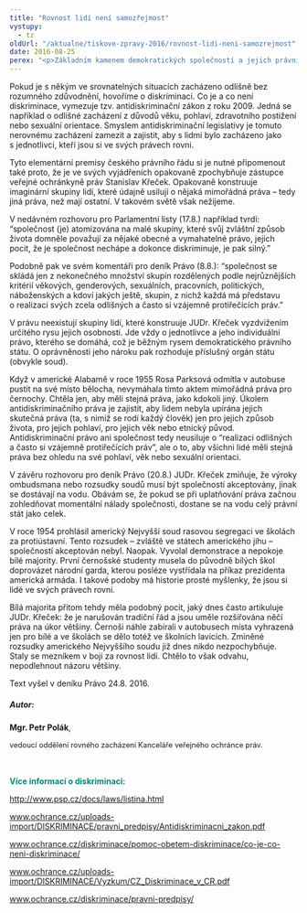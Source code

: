 ```yaml
---
title: "Rovnost lidí není samozřejmost"
vystupy:
  - tz
oldUrl: "/aktualne/tiskove-zpravy-2016/rovnost-lidi-neni-samozrejmost"
date: 2016-08-25
perex: "<p>Základním kamenem demokratických společností a jejich právního řádu je přesvědčení, že všichni lidé mají stejná individuální práva. Bez rozdílu. V České republice je jejich katalog zakotven explicitně v Listině základních práv a svobod. Tento zdánlivě samozřejmý předpoklad je dodnes předmětem mnoha sporů a nedorozumění. </p>"
---
```


<!-- imported from the old website -->

<p>Pokud je s někým ve srovnatelných situacích zacházeno odlišně bez rozumného zdůvodnění, hovoříme o diskriminaci. Co je a co není diskriminace, vymezuje tzv. antidiskriminační zákon z roku 2009. Jedná se například o odlišné zacházení z důvodů věku, pohlaví, zdravotního postižení nebo sexuální orientace. Smyslem antidiskriminační legislativy je tomuto nerovnému zacházení zamezit a zajistit, aby s lidmi bylo zacházeno jako s jednotlivci, kteří jsou si ve svých právech rovni.</p> <p>Tyto elementární premisy českého právního řádu si je nutné připomenout také proto, že je ve svých vyjádřeních opakovaně zpochybňuje zástupce veřejné ochránkyně práv Stanislav Křeček. Opakovaně konstruuje imaginární skupiny lidí, které údajně usilují o nějaká mimořádná práva – tedy jiná práva, než mají ostatní. V takovém světě však nežijeme.</p> <p>V nedávném rozhovoru pro Parlamentní listy (17.8.) například tvrdí: “společnost (je) atomizována na malé skupiny, které svůj zvláštní způsob života domněle považují za nějaké obecné a vymahatelné právo, jejich pocit, že je společnost nechápe a dokonce diskriminuje, je pak silný.”</p> <p>Podobně pak ve svém komentáři pro deník Právo (8.8.): “společnost se skládá jen z nekonečného množství skupin rozdělených podle nejrůznějších kritérií věkových, genderových, sexuálních, pracovních, politických, náboženských a kdoví jakých ještě, skupin, z nichž každá má představu o realizaci svých zcela odlišných a často si vzájemně protiřečících práv.”</p> <p>V právu neexistují skupiny lidí, které konstruuje JUDr. Křeček vyzdvižením určitého rysu jejich osobnosti. Jde vždy o jednotlivce a jeho individuální právo, kterého se domáhá, což je běžným rysem demokratického právního státu. O oprávněnosti jeho nároku pak rozhoduje příslušný orgán státu (obvykle soud).</p> <p>Když v americké Alabamě v roce 1955 Rosa Parksová odmítla v autobuse pustit na své místo bělocha, nevymáhala tímto aktem mimořádná práva pro černochy. Chtěla jen, aby měli stejná práva, jako kdokoli jiný. Úkolem antidiskriminačního práva je zajistit, aby lidem nebyla upírána jejich skutečná práva (ta, s nimiž se rodí každý člověk) jen pro jejich způsob života, pro jejich pohlaví, pro jejich věk nebo etnický původ. Antidiskriminační právo ani společnost tedy neusiluje o “realizaci odlišných a často si vzájemně protiřečících práv”, ale o to, aby všichni lidé měli stejná práva bez ohledu na své pohlaví, věk nebo sexuální orientaci.</p> <p>V závěru rozhovoru pro deník Právo (20.8.) JUDr. Křeček zmiňuje, že výroky ombudsmana nebo rozsudky soudů musí být společností akceptovány, jinak se dostávají na vodu. Obávám se, že pokud se při uplatňování práva začnou zohledňovat momentální nálady společnosti, dostane se na vodu celý právní stát jako celek.</p> <p>V roce 1954 prohlásil americký Nejvyšší soud rasovou segregaci ve školách za protiústavní. Tento rozsudek – zvláště ve státech amerického jihu – společností akceptován nebyl. Naopak. Vyvolal demonstrace a nepokoje bílé majority. První černošské studenty musela do původně bílých škol doprovázet národní garda, kterou posléze vystřídala na příkaz prezidenta americká armáda. I takové podoby má historie prosté myšlenky, že jsou si lidé ve svých právech rovni.</p> <p>Bílá majorita přitom tehdy měla podobný pocit, jaký dnes často artikuluje JUDr. Křeček: že je narušován tradiční řád a jsou uměle rozšiřována něčí práva na úkor většiny. Černoši náhle zabírali v autobusech místa vyhrazená jen pro bílé a ve školách se dělo totéž ve školních lavicích. Zmíněné rozsudky amerického Nejvyššího soudu již dnes nikdo nezpochybňuje. Staly se mezníkem v boji za rovnost lidí. Chtělo to však odvahu, nepodlehnout názoru většiny.</p><p>Text vyšel v deníku Právo 24.8. 2016.</p><h5><b>Autor:</b></h5> <p><b>Mgr. Petr Polák</b>, </p><p><span style="line-height: 17.92px; font-size: 12.8px;">vedoucí oddělení rovného zacházení Kanceláře veřejného ochránce práv.</span></p><br /><p><span style="color: rgb(0, 133, 118); font-size: 1em; font-weight: bold;">Více informací o diskriminaci:</span></p><p><a title="Otevření do nového okna" href="http://www.psp.cz/docs/laws/listina.html" target="_blank">http://www.psp.cz/docs/laws/listina.html</a> </p><p><a href="/uploads-import/DISKRIMINACE/pravni_predpisy/Antidiskriminacni_zakon.pdf" style="line-height: 17.92px; font-size: 12.8px;"><a href="http://www.ochrance.cz/uploads-import/DISKRIMINACE/pravni_predpisy/Antidiskriminacni_zakon.pdf" target="_blank">www.ochrance.cz/uploads-import/DISKRIMINACE/pravni_predpisy/Antidiskriminacni_zakon.pdf</a></a></p><p><a href="diskriminace/pomoc-obetem-diskriminace/co-je-co-neni-diskriminace/" style="line-height: 17.92px; font-size: 12.8px;"><a href="http://www.ochrance.cz/diskriminace/pomoc-obetem-diskriminace/co-je-co-neni-diskriminace/" target="_blank">www.ochrance.cz/diskriminace/pomoc-obetem-diskriminace/co-je-co-neni-diskriminace/</a></a></p><p><a href="/uploads-import/DISKRIMINACE/Vyzkum/CZ_Diskriminace_v_CR.pdf" style="line-height: 17.92px; font-size: 12.8px;"><a href="http://www.ochrance.cz/uploads-import/DISKRIMINACE/Vyzkum/CZ_Diskriminace_v_CR.pdf" target="_blank">www.ochrance.cz/uploads-import/DISKRIMINACE/Vyzkum/CZ_Diskriminace_v_CR.pdf</a></a></p><p><a href="diskriminace/pravni-predpisy/" style="line-height: 17.92px; font-size: 12.8px;"><a href="http://www.ochrance.cz/diskriminace/pravni-predpisy/" target="_blank">www.ochrance.cz/diskriminace/pravni-predpisy/</a></a></p>

